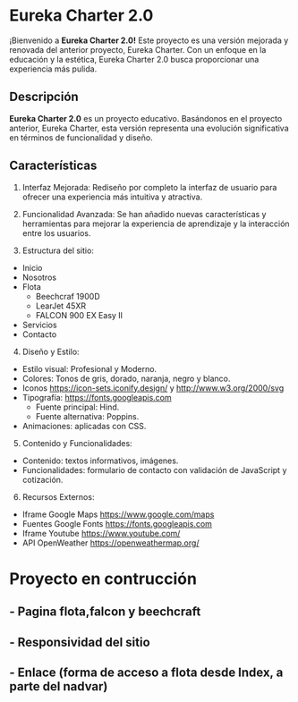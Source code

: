 # Eureka Charter 2.0

¡Bienvenido a **Eureka Charter 2.0!** Este proyecto es una versión mejorada y renovada del anterior proyecto, Eureka Charter. Con un enfoque en la educación y la estética, Eureka Charter 2.0 busca proporcionar una experiencia más pulida.

## Descripción
**Eureka Charter 2.0** es un proyecto educativo. Basándonos en el proyecto anterior, Eureka Charter, esta versión representa una evolución significativa en términos de funcionalidad y diseño.

## Características
1. Interfaz Mejorada: Rediseño por completo la interfaz de usuario para ofrecer una experiencia más intuitiva y atractiva.

2. Funcionalidad Avanzada: Se han añadido nuevas características y herramientas para mejorar la experiencia de aprendizaje y la interacción entre los usuarios.

3. Estructura del sitio: 
- Inicio
- Nosotros
- Flota
    - Beechcraf 1900D
    - LearJet 45XR
    - FALCON 900 EX Easy II
- Servicios
- Contacto

4. Diseño y Estilo:
- Estilo visual: Profesional y Moderno.
- Colores: Tonos de gris, dorado, naranja, negro y blanco.
- Iconos https://icon-sets.iconify.design/ y http://www.w3.org/2000/svg
- Tipografía:
    https://fonts.googleapis.com
    - Fuente principal: Hind.
    - Fuente alternativa: Poppins.
- Animaciones: aplicadas con CSS.

5. Contenido y Funcionalidades:
- Contenido: textos informativos, imágenes.
- Funcionalidades: formulario de contacto con validación de JavaScript y cotización.

6. Recursos Externos:
- Iframe Google Maps https://www.google.com/maps
- Fuentes Google Fonts https://fonts.googleapis.com
- Iframe Youtube https://www.youtube.com/
- API OpenWeather https://openweathermap.org/

<!--![logo Eureka](./media/img/EC_logo.png) -->

# **Proyecto en contrucción**

## - Pagina flota,falcon y beechcraft
## - Responsividad del sitio
## - Enlace (forma de acceso a flota desde Index, a parte del nadvar)